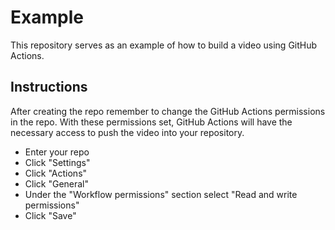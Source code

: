 # Example

This repository serves as an example of how to build a video using GitHub Actions.

## Instructions

After creating the repo remember to change the GitHub Actions permissions in the repo.
With these permissions set, GitHub Actions will have the necessary access to push the video into your repository.

* Enter your repo
* Click "Settings"
* Click "Actions"
* Click "General"
* Under the "Workflow permissions" section select "Read and write permissions"
* Click "Save"

